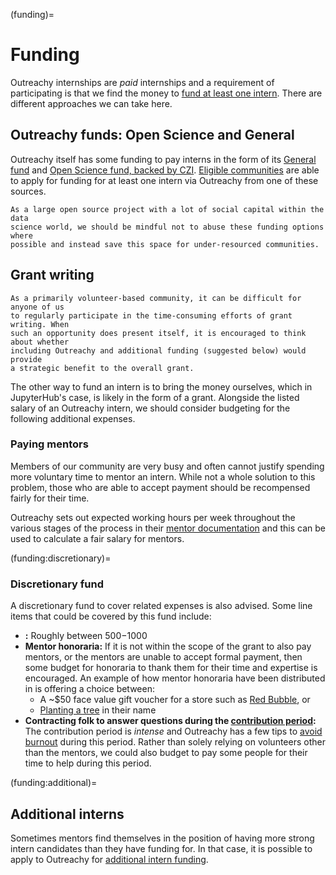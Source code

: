 (funding)=

# Funding

Outreachy internships are _paid_ internships and a requirement of participating
is that we find the money to [fund at least one intern](https://www.outreachy.org/docs/community/#funding-requirements).
There are different approaches we can take here.

## Outreachy funds: Open Science and General

Outreachy itself has some funding to pay interns in the form of its
[General fund](https://www.outreachy.org/docs/community/#funding-during-cfp)
and [Open Science fund, backed by CZI](https://www.outreachy.org/docs/community/#open-science-funding).
[Eligible communities](https://www.outreachy.org/docs/community/#community-types)
are able to apply for funding for at least one intern via Outreachy from one of
these sources.

```{warning}
As a large open source project with a lot of social capital within the data
science world, we should be mindful not to abuse these funding options where
possible and instead save this space for under-resourced communities.
```

## Grant writing

```{note}
As a primarily volunteer-based community, it can be difficult for anyone of us
to regularly participate in the time-consuming efforts of grant writing. When
such an opportunity does present itself, it is encouraged to think about whether
including Outreachy and additional funding (suggested below) would provide
a strategic benefit to the overall grant.
```

The other way to fund an intern is to bring the money ourselves, which in
JupyterHub's case, is likely in the form of a grant. Alongside the listed salary
of an Outreachy intern, we should consider budgeting for the following additional
expenses.

### Paying mentors

Members of our community are very busy and often cannot justify spending more
voluntary time to mentor an intern. While not a whole solution to this
problem, those who are able to accept payment should be recompensed fairly
for their time.

Outreachy sets out expected working hours per week throughout the various stages
of the process in their [mentor documentation](https://www.outreachy.org/mentor/#mentor)
and this can be used to calculate a fair salary for mentors.

(funding:discretionary)=

### Discretionary fund

A discretionary fund to cover related expenses is also advised. Some line items
that could be covered by this fund include:

- **[](partners:ols:mentor-training):** Roughly between $500-$1000
- **Mentor honoraria:** If it is not within the scope of the grant to also pay
  mentors, or the mentors are unable to accept formal payment, then some
  budget for honoraria to thank them for their time and expertise is
  encouraged. An example of how mentor honoraria have been distributed in
  [](partners:ols) is offering a choice between:
  - A ~$50 face value gift voucher for a store such as
    [Red Bubble](https://www.redbubble.com/), or
  - [Planting a tree](https://tree-nation.com/) in their name
- **Contracting folk to answer questions during the
  [contribution period](https://www.outreachy.org/docs/community/#contribution-period):**
  The contribution period is _intense_ and Outreachy has a few tips to
  [avoid burnout](https://www.outreachy.org/docs/community/#avoiding-mentor-burnout-during-contribution-period)
  during this period. Rather than solely relying on volunteers other than the
  mentors, we could also budget to pay some people for their time to help
  during this period.

(funding:additional)=

## Additional interns

Sometimes mentors find themselves in the position of having more strong intern
candidates than they have funding for. In that case, it is possible to apply
to Outreachy for [additional intern funding](https://www.outreachy.org/docs/community/#partial-general-funding).
